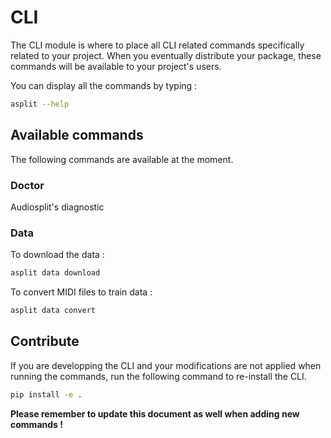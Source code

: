 # CLI

The CLI module is where to place all CLI related commands specifically related to your project. When you eventually distribute your package, these commands will be available to your project's users.

You can display all the commands by typing :

```bash
asplit --help
```

## Available commands

The following commands are available at the moment.

### Doctor

Audiosplit's diagnostic

### Data

To download the data :

```bash
asplit data download
```

To convert MIDI files to train data :

```bash
asplit data convert
```

## Contribute

If you are developping the CLI and your modifications are not applied when running the commands, run the following command to re-install the CLI.

```bash
pip install -e .
```

**Please remember to update this document as well when adding new commands !**
